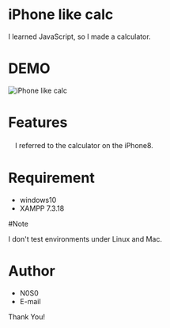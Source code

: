 # iPhone like calc

I learned JavaScript, so I made a calculator.
 
# DEMO
 
![iPhone like calc](https://N0S0.github.io/iPhoneCalc/)
 
# Features
 
　I referred to the calculator on the iPhone8.


# Requirement
 
* windows10
* XAMPP 7.3.18
 
#Note

I don't test environments under Linux and Mac.
 
# Author
 
* N0S0
* E-mail
 
Thank You!
